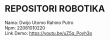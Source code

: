 # REPOSITORI ROBOTIKA
Nama: Dwijo Utomo Rahino Putro  
Npm: 22081010220  
Link Demo: https://youtu.be/uZ5q_Poyh3o  
